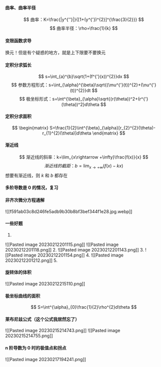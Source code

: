 #### 曲率、曲率半径
$$
曲率：K=\frac{|y^{''}|}{[1+(y^{'})^{2}]^{\frac{3}{2}}}
$$
$$
曲率半径：\rho=\frac{1}{k}
$$

#### 变限函数求导
换元！但是有个疑惑的地方，就是上下限要不要换元

#### 定积分求弧长
$$
s=\int_{a}^{b}\sqrt{1+(f^{'}(x))^{2}}dx
$$
$$
参数方程形式：s=\int_{\alpha}^{\beta}\sqrt{(\mu^{'}(t))^{2}+(\nu^{'}(t))^{2}}dt
$$
$$
极坐标形式：s=\int^{\beta}_{\alpha}\sqrt{(r(\theta))^2+(r^{'}(\theta))^2}d\theta
$$

#### 定积分求面积
$$
\begin{matrix}
S=\frac{1}{2}\int^{\beta}_{\alpha}[r_{2}^{2}(\theta)-r_{1}^{2}(\theta)]d\theta
\end{matrix}
$$

#### 渐近线
$$
渐近线的斜率：k=\lim_{x\rightarrow +\infty}\frac{f(x)}{x}
$$
$$
渐近线的截距：b=\lim_{x\rightarrow +\infty}(f(x)-kx)
$$
想要有渐近线，则 $k$ 和 $b$ 都存在

#### 多阶导数是 0 的情况，复习

#### 非齐次微分方程通解
![[f591ab03c8d246fe5adb9b30b8bf3bef344f1e28.jpg.webp]]

#### 一些好题
1. 
![[Pasted image 20230212201115.png]]
![[Pasted image 20230212201118.png]]
2. 
![[Pasted image 20230212201143.png]]
3. 
![[Pasted image 20230212201154.png]]
4. 
![[Pasted image 20230212201212.png]]
5. 

#### 旋转体的体积
![[Pasted image 20230212215110.png]]

#### 极坐标曲线的面积
$$
S=\int^{\alpha}_{0}\frac{1}{2}\rho^{2}d\theta
$$

#### 莱布尼兹公式（这个公式我居然忘了）
![[Pasted image 20230215214743.png]]
![[Pasted image 20230215214755.png]]

#### n 阶导数为 0 时的极值点和拐点
![[Pasted image 20230217194241.png]]






 



